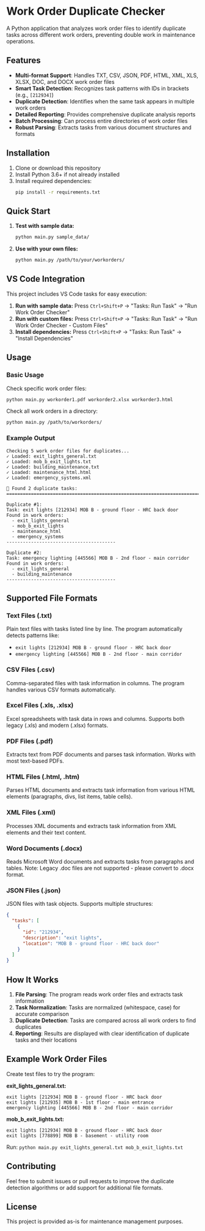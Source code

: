 # Work Order Duplicate Checker

A Python application that analyzes work order files to identify duplicate tasks across different work orders, preventing double work in maintenance operations.

## Features

- **Multi-format Support**: Handles TXT, CSV, JSON, PDF, HTML, XML, XLS, XLSX, DOC, and DOCX work order files
- **Smart Task Detection**: Recognizes task patterns with IDs in brackets (e.g., `[212934]`)
- **Duplicate Detection**: Identifies when the same task appears in multiple work orders
- **Detailed Reporting**: Provides comprehensive duplicate analysis reports
- **Batch Processing**: Can process entire directories of work order files
- **Robust Parsing**: Extracts tasks from various document structures and formats

## Installation

1. Clone or download this repository
2. Install Python 3.6+ if not already installed
3. Install required dependencies:
   ```bash
   pip install -r requirements.txt
   ```

## Quick Start

1. **Test with sample data:**
   ```bash
   python main.py sample_data/
   ```

2. **Use with your own files:**
   ```bash
   python main.py /path/to/your/workorders/
   ```

## VS Code Integration

This project includes VS Code tasks for easy execution:

1. **Run with sample data:** Press `Ctrl+Shift+P` → "Tasks: Run Task" → "Run Work Order Checker"
2. **Run with custom files:** Press `Ctrl+Shift+P` → "Tasks: Run Task" → "Run Work Order Checker - Custom Files"
3. **Install dependencies:** Press `Ctrl+Shift+P` → "Tasks: Run Task" → "Install Dependencies"

## Usage

### Basic Usage

Check specific work order files:
```bash
python main.py workorder1.pdf workorder2.xlsx workorder3.html
```

Check all work orders in a directory:
```bash
python main.py /path/to/workorders/
```

### Example Output

```
Checking 5 work order files for duplicates...
✓ Loaded: exit_lights_general.txt
✓ Loaded: mob_b_exit_lights.txt
✓ Loaded: building_maintenance.txt
✓ Loaded: maintenance_html.html
✓ Loaded: emergency_systems.xml

🚨 Found 2 duplicate tasks:
================================================================================

Duplicate #1:
Task: exit lights [212934] MOB B - ground floor - HRC back door
Found in work orders:
  - exit_lights_general
  - mob_b_exit_lights
  - maintenance_html
  - emergency_systems
----------------------------------------

Duplicate #2:
Task: emergency lighting [445566] MOB B - 2nd floor - main corridor
Found in work orders:
  - exit_lights_general
  - building_maintenance
----------------------------------------
```

## Supported File Formats

### Text Files (.txt)
Plain text files with tasks listed line by line. The program automatically detects patterns like:
- `exit lights [212934] MOB B - ground floor - HRC back door`
- `emergency lighting [445566] MOB B - 2nd floor - main corridor`

### CSV Files (.csv)
Comma-separated files with task information in columns. The program handles various CSV formats automatically.

### Excel Files (.xls, .xlsx)
Excel spreadsheets with task data in rows and columns. Supports both legacy (.xls) and modern (.xlsx) formats.

### PDF Files (.pdf)
Extracts text from PDF documents and parses task information. Works with most text-based PDFs.

### HTML Files (.html, .htm)
Parses HTML documents and extracts task information from various HTML elements (paragraphs, divs, list items, table cells).

### XML Files (.xml)
Processes XML documents and extracts task information from XML elements and their text content.

### Word Documents (.docx)
Reads Microsoft Word documents and extracts tasks from paragraphs and tables. Note: Legacy .doc files are not supported - please convert to .docx format.

### JSON Files (.json)
JSON files with task objects. Supports multiple structures:
```json
{
  "tasks": [
    {
      "id": "212934",
      "description": "exit lights",
      "location": "MOB B - ground floor - HRC back door"
    }
  ]
}
```

## How It Works

1. **File Parsing**: The program reads work order files and extracts task information
2. **Task Normalization**: Tasks are normalized (whitespace, case) for accurate comparison
3. **Duplicate Detection**: Tasks are compared across all work orders to find duplicates
4. **Reporting**: Results are displayed with clear identification of duplicate tasks and their locations

## Example Work Order Files

Create test files to try the program:

**exit_lights_general.txt:**
```
exit lights [212934] MOB B - ground floor - HRC back door
exit lights [212935] MOB B - 1st floor - main entrance
emergency lighting [445566] MOB B - 2nd floor - main corridor
```

**mob_b_exit_lights.txt:**
```
exit lights [212934] MOB B - ground floor - HRC back door
exit lights [778899] MOB B - basement - utility room
```

Run: `python main.py exit_lights_general.txt mob_b_exit_lights.txt`

## Contributing

Feel free to submit issues or pull requests to improve the duplicate detection algorithms or add support for additional file formats.

## License

This project is provided as-is for maintenance management purposes.